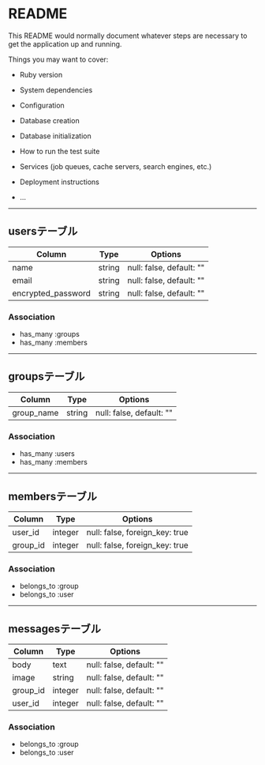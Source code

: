 # README

This README would normally document whatever steps are necessary to get the
application up and running.

Things you may want to cover:

* Ruby version

* System dependencies

* Configuration

* Database creation

* Database initialization

* How to run the test suite

* Services (job queues, cache servers, search engines, etc.)

* Deployment instructions

* ...
------------------------------------------------------
## usersテーブル

|Column|Type|Options|
|------|----|-------|
|name|string|null: false, default: ""|
|email|string|null: false, default: ""|
|encrypted_password|string|null: false, default: ""|

### Association
- has_many :groups
- has_many :members
-----------------------------------------------------
## groupsテーブル

|Column|Type|Options|
|------|----|-------|
|group_name|string|null: false, default: ""|

### Association
- has_many :users
- has_many :members
-----------------------------------------------------
## membersテーブル

|Column|Type|Options|
|------|----|-------|
|user_id|integer|null: false, foreign_key: true|
|group_id|integer|null: false, foreign_key: true|

### Association
- belongs_to :group
- belongs_to :user
-----------------------------------------------------
## messagesテーブル

|Column|Type|Options|
|------|----|-------|
|body|text|null: false, default: ""|
|image|string|null: false, default: ""|
|group_id|integer|null: false, default: ""|
|user_id|integer|null: false, default: ""|

### Association
- belongs_to :group
- belongs_to :user
